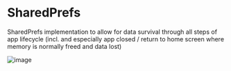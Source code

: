 # SharedPrefs

SharedPrefs implementation to allow for data survival through all steps of app lifecycle (incl. and especially app closed / return to home screen where memory is normally freed and data lost)

![image](https://github.com/Nokheenig/Android_Kotlin_SharedPreferences/blob/master/res/SharedPrefs.gif?raw=true)